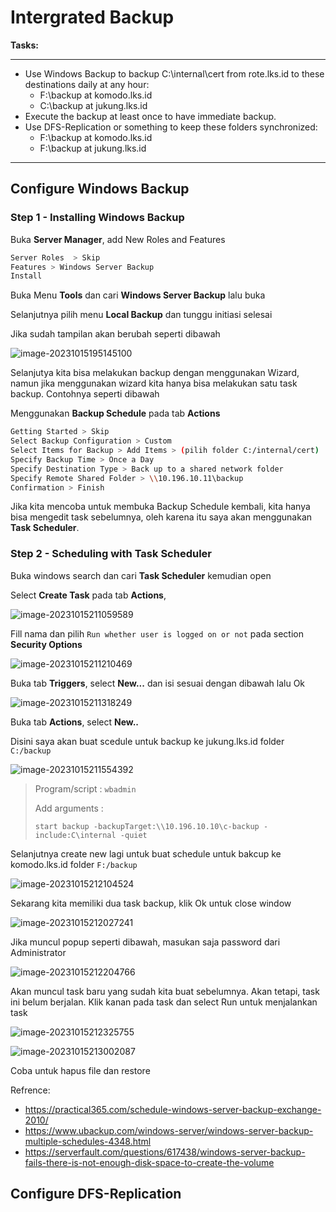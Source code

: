 # Intergrated Backup

**Tasks:**

---

- Use Windows Backup to backup C:\internal\cert from rote.lks.id to these destinations daily at any hour:
  - F:\backup at komodo.lks.id
  - C:\backup at jukung.lks.id
- Execute the backup at least once to have immediate backup.
- Use DFS-Replication or something to keep these folders synchronized:
  - F:\backup at komodo.lks.id
  - F:\backup at jukung.lks.id

---

## Configure Windows Backup

### Step 1 - Installing Windows Backup

Buka **Server Manager**, add New Roles and Features

```bash
Server Roles  > Skip
Features > Windows Server Backup
Install
```

Buka Menu **Tools** dan cari **Windows Server Backup** lalu buka

Selanjutnya pilih menu **Local Backup** dan tunggu initiasi selesai

Jika sudah tampilan akan berubah seperti dibawah

![image-20231015195145100](https://github.com/diotriandika/learn-networking/assets/109568349/e3dbd2e0-67df-4f60-a040-c78544f395ae)


Selanjutya kita bisa melakukan backup dengan menggunakan Wizard, namun jika menggunakan wizard kita hanya bisa melakukan satu task backup. Contohnya seperti dibawah

 Menggunakan **Backup Schedule** pada tab **Actions**

```bash
Getting Started > Skip
Select Backup Configuration > Custom
Select Items for Backup > Add Items > (pilih folder C:/internal/cert)
Specify Backup Time > Once a Day
Specify Destination Type > Back up to a shared network folder 
Specify Remote Shared Folder > \\10.196.10.11\backup
Confirmation > Finish
```

Jika kita mencoba untuk membuka Backup Schedule kembali, kita hanya bisa mengedit task sebelumnya, oleh karena itu saya akan menggunakan **Task Scheduler**.

### Step 2 - Scheduling with Task Scheduler

Buka windows search dan cari **Task Scheduler** kemudian open

Select **Create Task** pada tab **Actions**,

![image-20231015211059589](https://github.com/diotriandika/learn-networking/assets/109568349/46c77783-9c03-4d35-91d7-559139156c91)


Fill nama dan pilih `Run whether user is logged on or not` pada section **Security Options**

![image-20231015211210469](https://github.com/diotriandika/learn-networking/assets/109568349/bed11dbe-4334-4aa2-83d3-7b813da21bfd)


Buka tab **Triggers**, select **New...** dan isi sesuai dengan dibawah lalu Ok

![image-20231015211318249](https://github.com/diotriandika/learn-networking/assets/109568349/bc65fb3e-3974-45f5-a074-1179efb60409)

Buka tab **Actions**, select **New..** 

Disini saya akan buat scedule untuk backup ke jukung.lks.id folder `C:/backup`

![image-20231015211554392](https://github.com/diotriandika/learn-networking/assets/109568349/21cd9c45-6c5f-4c79-9964-e393796f0714)


> Program/script : `wbadmin`
>
> Add arguments :
>
> ```
> start backup -backupTarget:\\10.196.10.10\c-backup -include:C\internal -quiet
> ```

Selanjutnya create new lagi untuk buat schedule untuk bakcup ke komodo.lks.id folder `F:/backup`

![image-20231015212104524](https://github.com/diotriandika/learn-networking/assets/109568349/895c4b1c-5955-400b-a1b6-7d7c96fa5b10)


Sekarang kita memiliki dua task backup, klik Ok untuk close window

![image-20231015212027241](https://github.com/diotriandika/learn-networking/assets/109568349/508a5ad9-a5f2-4dd3-be08-9c62e3a401c9)


Jika muncul popup seperti dibawah, masukan saja password dari Administrator

![image-20231015212204766](https://github.com/diotriandika/learn-networking/assets/109568349/9ec0d383-32a1-48a6-86a0-668835d6e852)


Akan muncul task baru yang sudah kita buat sebelumnya. Akan tetapi, task ini belum berjalan. Klik kanan pada task dan select Run untuk menjalankan task

![image-20231015212325755](https://github.com/diotriandika/learn-networking/assets/109568349/8623e900-b112-4e6f-a123-99bd24637104)


![image-20231015213002087](https://github.com/diotriandika/learn-networking/assets/109568349/ea1e5c54-51db-44b4-925d-ee84295627fb)


Coba untuk hapus file dan restore

Refrence:

- https://practical365.com/schedule-windows-server-backup-exchange-2010/
- https://www.ubackup.com/windows-server/windows-server-backup-multiple-schedules-4348.html
- https://serverfault.com/questions/617438/windows-server-backup-fails-there-is-not-enough-disk-space-to-create-the-volume

## Configure DFS-Replication

